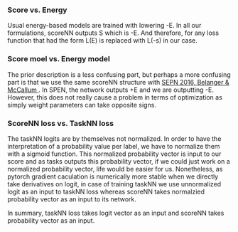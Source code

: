### Score vs. Energy

Usual energy-based models are trained with lowering -E. 
In all our formulations, scoreNN outputs S which is -E. 
And therefore, for any loss function that had the form L(E) is replaced with L(-s) in our case. 

### Score moel vs. Energy model 

The prior description is a less confusing part, but perhaps a more confusing part is that we use the same scoreNN structure with [SEPN 2016, Belanger & McCallum ]([https://arxiv.org/abs/1511.06350]). In SPEN, the network outputs +E and we are outputting -E. However, this does not really cause a problem in terms of optimization as simply weight parameters can take opposite signs. 

### ScoreNN loss vs. TaskNN loss 

The taskNN logits are by themselves not normalized. In order to have the interpretation of a probability value per label, we have to normalize them with a sigmoid function. This normalized probability vector is input to our score and as tasks outputs this probability vector, if we could just work on a normalized probability vector, life would be easier for us. Nonetheless, as pytorch gradient caculation is numerically more stable when we directly take derivatives on logit, in case of training taskNN we use unnormalized logit as an input to taskNN loss whereas scoreNN takes normalzied probability vector as an input to its network. 

In summary, taskNN loss takes logit vector as an input and scoreNN takes probability vector as an input. 


